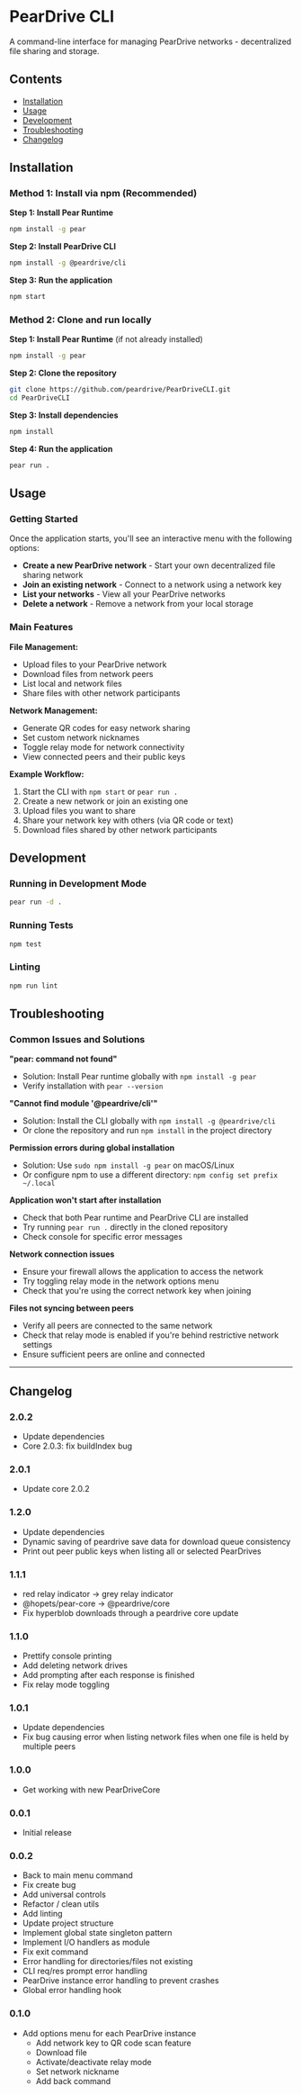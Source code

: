 # PearDrive CLI

A command-line interface for managing PearDrive networks - decentralized file sharing and storage.

## Contents
- [Installation](#installation)
- [Usage](#usage)
- [Development](#development)
- [Troubleshooting](#troubleshooting)
- [Changelog](#changelog)

## Installation

### Method 1: Install via npm (Recommended)

**Step 1: Install Pear Runtime**
```bash
npm install -g pear
```

**Step 2: Install PearDrive CLI**
```bash
npm install -g @peardrive/cli
```

**Step 3: Run the application**
```bash
npm start
```

### Method 2: Clone and run locally

**Step 1: Install Pear Runtime** (if not already installed)
```bash
npm install -g pear
```

**Step 2: Clone the repository**
```bash
git clone https://github.com/peardrive/PearDriveCLI.git
cd PearDriveCLI
```

**Step 3: Install dependencies**
```bash
npm install
```

**Step 4: Run the application**
```bash
pear run .
```

## Usage

### Getting Started
Once the application starts, you'll see an interactive menu with the following options:

- **Create a new PearDrive network** - Start your own decentralized file sharing network
- **Join an existing network** - Connect to a network using a network key
- **List your networks** - View all your PearDrive networks
- **Delete a network** - Remove a network from your local storage

### Main Features

**File Management:**
- Upload files to your PearDrive network
- Download files from network peers
- List local and network files
- Share files with other network participants

**Network Management:**
- Generate QR codes for easy network sharing
- Set custom network nicknames
- Toggle relay mode for network connectivity
- View connected peers and their public keys

**Example Workflow:**
1. Start the CLI with `npm start` or `pear run .`
2. Create a new network or join an existing one
3. Upload files you want to share
4. Share your network key with others (via QR code or text)
5. Download files shared by other network participants

## Development

### Running in Development Mode
```bash
pear run -d .
```

### Running Tests
```bash
npm test
```

### Linting
```bash
npm run lint
```

## Troubleshooting

### Common Issues and Solutions

**"pear: command not found"**
- Solution: Install Pear runtime globally with `npm install -g pear`
- Verify installation with `pear --version`

**"Cannot find module '@peardrive/cli'"**
- Solution: Install the CLI globally with `npm install -g @peardrive/cli`
- Or clone the repository and run `npm install` in the project directory

**Permission errors during global installation**
- Solution: Use `sudo npm install -g pear` on macOS/Linux
- Or configure npm to use a different directory: `npm config set prefix ~/.local`

**Application won't start after installation**
- Check that both Pear runtime and PearDrive CLI are installed
- Try running `pear run .` directly in the cloned repository
- Check console for specific error messages

**Network connection issues**
- Ensure your firewall allows the application to access the network
- Try toggling relay mode in the network options menu
- Check that you're using the correct network key when joining

**Files not syncing between peers**
- Verify all peers are connected to the same network
- Check that relay mode is enabled if you're behind restrictive network settings
- Ensure sufficient peers are online and connected

---

## Changelog

### 2.0.2

- Update dependencies
- Core 2.0.3: fix buildIndex bug

### 2.0.1

- Update core 2.0.2

### 1.2.0

- Update dependencies
- Dynamic saving of peardrive save data for download queue consistency
- Print out peer public keys when listing all or selected PearDrives

### 1.1.1

- red relay indicator -> grey relay indicator
- @hopets/pear-core -> @peardrive/core
- Fix hyperblob downloads through a peardrive core update

### 1.1.0

- Prettify console printing
- Add deleting network drives
- Add prompting after each response is finished
- Fix relay mode toggling

### 1.0.1

- Update dependencies
- Fix bug causing error when listing network files when one file is held by multiple peers

### 1.0.0

- Get working with new PearDriveCore

### 0.0.1

- Initial release

### 0.0.2

- Back to main menu command
- Fix create bug
- Add universal controls
- Refactor / clean utils
- Add linting
- Update project structure
- Implement global state singleton pattern
- Implement I/O handlers as module
- Fix exit command
- Error handling for directories/files not existing
- CLI req/res prompt error handling
- PearDrive instance error handling to prevent crashes
- Global error handling hook

### 0.1.0

- Add options menu for each PearDrive instance
  - Add network key to QR code scan feature
  - Download file
  - Activate/deactivate relay mode
  - Set network nickname
  - Add back command
